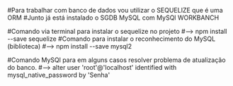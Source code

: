 #Para trabalhar com banco de dados vou utilizar o SEQUELIZE que é uma ORM
#Junto já está instalado o SGDB MySQL com MySQl WORKBANCH


#Comando via terminal para instalar o sequelize no projeto
     #-->  npm install --save sequelize
#Comando para instalar o reconhecimento do MySQL (biblioteca)
    #-->  npm install --save mysql2


#Comando MySQl para em alguns casos resolver problema de atualização do banco. 
     #--> alter user 'root'@'localhost' identified with mysql_native_password by 'Senha'
